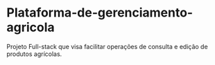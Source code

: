 # Plataforma-de-gerenciamento-agricola
Projeto Full-stack que visa facilitar operações de consulta e edição de produtos agrícolas.
